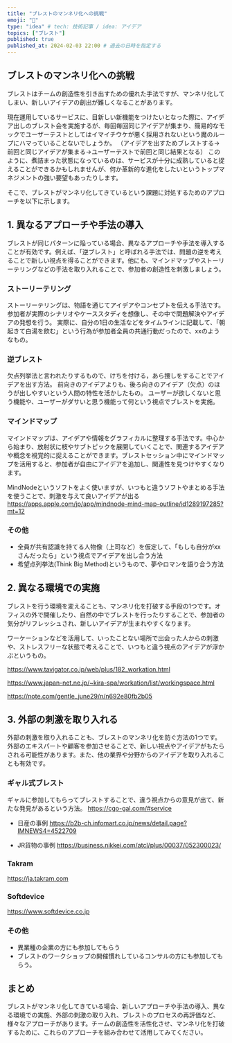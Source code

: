 ```yaml
---
title: "ブレストのマンネリ化への挑戦"
emoji: "💨"
type: "idea" # tech: 技術記事 / idea: アイデア
topics: ["ブレスト"]
published: true
published_at: 2024-02-03 22:00 # 過去の日時を指定する
---
```


## ブレストのマンネリ化への挑戦

ブレストはチームの創造性を引き出すための優れた手法ですが、マンネリ化してしまい、新しいアイデアの創出が難しくなることがあります。

現在運用しているサービスに、目新しい新機能をつけたいとなった際に、アイデア出しのブレスト会を実施するが、毎回毎回同じアイデアが集まり、簡易的なモックでユーザーテストとしてはイマイチウケが悪く採用されないという魔のループにハマっていることないでしょうか。
（アイデアを出すためブレストする→前回と同じアイデアが集まる→ユーザーテストで前回と同じ結果となる）
このように、煮詰まった状態になっているのは、サービスが十分に成熟していると捉えることができるかもしれませんが、何か革新的な進化をしたいというトップマネジメントの強い要望もあったりします。

そこで、ブレストがマンネリ化してきているという課題に対処するためのアプローチを以下に示します。

## 1. 異なるアプローチや手法の導入

ブレストが同じパターンに陥っている場合、異なるアプローチや手法を導入することが有効です。例えば、「逆ブレスト」と呼ばれる手法では、問題の逆を考えることで新しい視点を得ることができます。他にも、マインドマップやストーリーテリングなどの手法を取り入れることで、参加者の創造性を刺激しましょう。

### ストーリーテリング

ストーリーテリングは、物語を通じてアイデアやコンセプトを伝える手法です。
参加者が実際のシナリオやケーススタディを想像し、その中で問題解決やアイデアの発想を行う。
実際に、自分の1日の生活などをタイムラインに記載して、「朝起きて白湯を飲む」という行為が参加者全員の共通行動だったので、xxのようなもの。

### 逆ブレスト
欠点列挙法と言われたりするもので、けちを付ける，あら捜しをすることでアイデアを出す方法。
前向きのアイデアよりも、後ろ向きのアイデア（欠点）のほうが出しやすいという人間の特性を活かしたもの。
ユーザーが欲しくないと思う機能や、ユーザーがダサいと思う機能って何という視点でブレストを実施。

### マインドマップ
マインドマップは、アイデアや情報をグラフィカルに整理する手法です。中心から始まり、放射状に枝やサブトピックを展開していくことで、関連するアイデアや概念を視覚的に捉えることができます。ブレストセッション中にマインドマップを活用すると、参加者が自由にアイデアを追加し、関連性を見つけやすくなります。

MindNodeというソフトをよく使いますが、いつもと違うソフトやまとめる手法を使うことで、刺激を与えて良いアイデアが出る
https://apps.apple.com/jp/app/mindnode-mind-map-outline/id1289197285?mt=12

### その他
- 全員が共有認識を持てる人物像（上司など）を仮定して、「もしも自分がxxさんだったら」という視点でアイデアを出し合う方法
- 希望点列挙法(Think Big Method)というもので、夢やロマンを語り合う方法




## 2. 異なる環境での実施

ブレストを行う環境を変えることも、マンネリ化を打破する手段の1つです。オフィスの外で開催したり、自然の中でブレストを行ったりすることで、参加者の気分がリフレッシュされ、新しいアイデアが生まれやすくなります。

ワーケーションなどを活用して、いったことない場所で出会った人からの刺激や、ストレスフリーな状態で考えることで、いつもと違う視点のアイデアが浮かぶというもの。

https://www.tavigator.co.jp/web/plus/182_workation.html

https://www.japan-net.ne.jp/~kira-spa/workation/list/workingspace.html

https://note.com/gentle_june29/n/n692e80fb2b05

## 3. 外部の刺激を取り入れる

外部の刺激を取り入れることも、ブレストのマンネリ化を防ぐ方法の1つです。外部のエキスパートや顧客を参加させることで、新しい視点やアイデアがもたらされる可能性があります。また、他の業界や分野からのアイデアを取り入れることも有効です。


### ギャル式ブレスト
ギャルに参加してもらってブレストすることで、違う視点からの意見が出て、新たな発見があるという方法。
https://cgo-gal.com/#service

- 日産の事例
https://b2b-ch.infomart.co.jp/news/detail.page?IMNEWS4=4522709

- JR貨物の事例
https://business.nikkei.com/atcl/plus/00037/052300023/

### Takram
https://ja.takram.com

### Softdevice
https://www.softdevice.co.jp

### その他
- 異業種の企業の方にも参加してもらう
- ブレストのワークショップの開催慣れしているコンサルの方にも参加してもらう。

## まとめ

ブレストがマンネリ化してきている場合、新しいアプローチや手法の導入、異なる環境での実施、外部の刺激の取り入れ、ブレストのプロセスの再評価など、様々なアプローチがあります。チームの創造性を活性化させ、マンネリ化を打破するために、これらのアプローチを組み合わせて活用してみてください。
